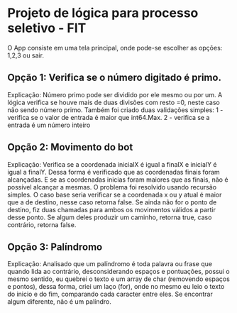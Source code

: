 # Projeto de lógica para processo seletivo - FIT

O App consiste em uma tela principal, onde pode-se escolher as opções: 1,2,3 ou sair.

## Opção 1: Verifica se o número digitado é primo.

Explicação: 
Número primo pode ser dividido por ele mesmo ou por um. A lógica verifica se houve mais de duas divisões com resto =0, neste caso não sendo número primo. 
Também foi criado duas validações simples:
1 - verifica se o valor de entrada é maior que int64.Max.
2 - verifica se a entrada é um número inteiro

## Opção 2: Movimento do bot

Explicação: 
Verifica se a coordenada inicialX é igual a finalX e inicialY é igual a finalY. Dessa forma é verificado que as coordenadas finais foram alcançadas. E se as coordenadas inicias foram maiores que as finais, não é possível alcançar a mesmas.
O problema foi resolvido usando recursão simples. O caso base seria verificar se a coordenada x ou y atual é maior que a de destino, nesse caso retorna false. Se ainda não for o ponto de destino, fiz duas chamadas para ambos os movimentos válidos a partir desse ponto. Se algum deles produzir um caminho, retorna true, caso contrário, retorna false.

## Opção 3: Palíndromo

Explicação: 
Analisado que um palíndromo é toda palavra ou frase que quando lida ao contrário, desconsiderando espaços e pontuações, possui o mesmo sentido, eu quebrei o texto e um array de char (removendo espaços e pontos), dessa forma, criei um laço (for), onde no mesmo eu leio o texto do inicio e do fim, comparando cada caracter entre eles. Se encontrar algum diferente, não é um palíndro.
